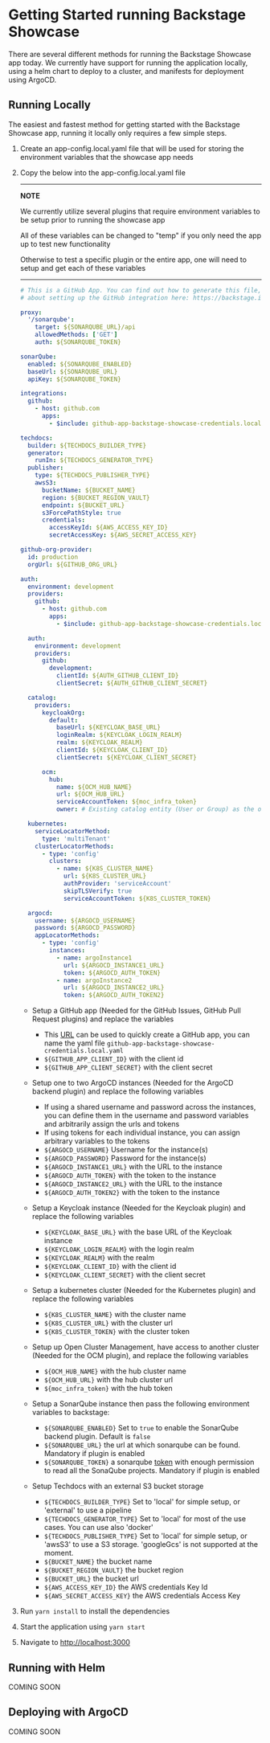 # Getting Started running Backstage Showcase

There are several different methods for running the Backstage Showcase app today. We currently have support for running the application locally, using a helm chart to deploy to a cluster, and manifests for deployment using ArgoCD.

## Running Locally

The easiest and fastest method for getting started with the Backstage Showcase app, running it locally only requires a few simple steps.

1. Create an app-config.local.yaml file that will be used for storing the environment variables that the showcase app needs

2. Copy the below into the app-config.local.yaml file

   ***

   **NOTE**

   We currently utilize several plugins that require environment variables to be setup prior to running the showcase app

   All of these variables can be changed to "temp" if you only need the app up to test new functionality

   Otherwise to test a specific plugin or the entire app, one will need to setup and get each of these variables

   ***

   ```yaml
   # This is a GitHub App. You can find out how to generate this file, and more information
   # about setting up the GitHub integration here: https://backstage.io/docs/integrations/github/github-apps

   proxy:
     '/sonarqube':
       target: ${SONARQUBE_URL}/api
       allowedMethods: ['GET']
       auth: ${SONARQUBE_TOKEN}

   sonarQube:
     enabled: ${SONARQUBE_ENABLED}
     baseUrl: ${SONARQUBE_URL}
     apiKey: ${SONARQUBE_TOKEN}

   integrations:
     github:
       - host: github.com
         apps:
           - $include: github-app-backstage-showcase-credentials.local.yaml

   techdocs:
     builder: ${TECHDOCS_BUILDER_TYPE}
     generator:
       runIn: ${TECHDOCS_GENERATOR_TYPE}
     publisher:
       type: ${TECHDOCS_PUBLISHER_TYPE}
       awsS3:
         bucketName: ${BUCKET_NAME}
         region: ${BUCKET_REGION_VAULT}
         endpoint: ${BUCKET_URL}
         s3ForcePathStyle: true
         credentials:
           accessKeyId: ${AWS_ACCESS_KEY_ID}
           secretAccessKey: ${AWS_SECRET_ACCESS_KEY}

   github-org-provider:
     id: production
     orgUrl: ${GITHUB_ORG_URL}

   auth:
     environment: development
     providers:
       github:
         - host: github.com
           apps:
             - $include: github-app-backstage-showcase-credentials.local.yaml

     auth:
       environment: development
       providers:
         github:
           development:
             clientId: ${AUTH_GITHUB_CLIENT_ID}
             clientSecret: ${AUTH_GITHUB_CLIENT_SECRET}

     catalog:
       providers:
         keycloakOrg:
           default:
             baseUrl: ${KEYCLOAK_BASE_URL}
             loginRealm: ${KEYCLOAK_LOGIN_REALM}
             realm: ${KEYCLOAK_REALM}
             clientId: ${KEYCLOAK_CLIENT_ID}
             clientSecret: ${KEYCLOAK_CLIENT_SECRET}

         ocm:
           hub:
             name: ${OCM_HUB_NAME}
             url: ${OCM_HUB_URL}
             serviceAccountToken: ${moc_infra_token}
             owner: # Existing catalog entity (User or Group) as the owner of the discovered clusters

     kubernetes:
       serviceLocatorMethod:
         type: 'multiTenant'
       clusterLocatorMethods:
         - type: 'config'
           clusters:
             - name: ${K8S_CLUSTER_NAME}
               url: ${K8S_CLUSTER_URL}
               authProvider: 'serviceAccount'
               skipTLSVerify: true
               serviceAccountToken: ${K8S_CLUSTER_TOKEN}

     argocd:
       username: ${ARGOCD_USERNAME}
       password: ${ARGOCD_PASSWORD}
       appLocatorMethods:
         - type: 'config'
           instances:
             - name: argoInstance1
               url: ${ARGOCD_INSTANCE1_URL}
               token: ${ARGOCD_AUTH_TOKEN}
             - name: argoInstance2
               url: ${ARGOCD_INSTANCE2_URL}
               token: ${ARGOCD_AUTH_TOKEN2}
   ```

   - Setup a GitHub app (Needed for the GitHub Issues, GitHub Pull Request plugins) and replace the variables

     - This [URL](https://backstage.io/docs/integrations/github/github-apps) can be used to quickly create a GitHub app, you can name the yaml file `github-app-backstage-showcase-credentials.local.yaml`
     - `${GITHUB_APP_CLIENT_ID}` with the client id
     - `${GITHUB_APP_CLIENT_SECRET}` with the client secret

   - Setup one to two ArgoCD instances (Needed for the ArgoCD backend plugin) and replace the following variables

     - If using a shared username and password across the instances, you can define them in the username and password variables and arbitrarily assign the urls and tokens
     - If using tokens for each individual instance, you can assign arbitrary variables to the tokens
     - `${ARGOCD_USERNAME}` Username for the instance(s)
     - `${ARGOCD_PASSWORD}` Password for the instance(s)
     - `${ARGOCD_INSTANCE1_URL}` with the URL to the instance
     - `${ARGOCD_AUTH_TOKEN}` with the token to the instance
     - `${ARGOCD_INSTANCE2_URL}` with the URL to the instance
     - `${ARGOCD_AUTH_TOKEN2}` with the token to the instance

   - Setup a Keycloak instance (Needed for the Keycloak plugin) and replace the following variables

     - `${KEYCLOAK_BASE_URL}` with the base URL of the Keycloak instance
     - `${KEYCLOAK_LOGIN_REALM}` with the login realm
     - `${KEYCLOAK_REALM}` with the realm
     - `${KEYCLOAK_CLIENT_ID}` with the client id
     - `${KEYCLOAK_CLIENT_SECRET}` with the client secret

   - Setup a kubernetes cluster (Needed for the Kubernetes plugin) and replace the following variables

     - `${K8S_CLUSTER_NAME}` with the cluster name
     - `${K8S_CLUSTER_URL}` with the cluster url
     - `${K8S_CLUSTER_TOKEN}` with the cluster token

   - Setup up Open Cluster Management, have access to another cluster (Needed for the OCM plugin), and replace the following variables

     - `${OCM_HUB_NAME}` with the hub cluster name
     - `${OCM_HUB_URL}` with the hub cluster url
     - `${moc_infra_token}` with the hub token

   - Setup a SonarQube instance then pass the following environment variables to backstage:

     - `${SONARQUBE_ENABLED}` Set to `true` to enable the SonarQube backend plugin. Default is `false`
     - `${SONARQUBE_URL}` the url at which sonarqube can be found. Mandatory if plugin is enabled
     - `${SONARQUBE_TOKEN}` a sonarqube [token](https://docs.sonarqube.org/9.8/user-guide/user-account/generating-and-using-tokens/) with enough permission to read all the SonaQube projects. Mandatory if plugin is enabled

   - Setup Techdocs with an external S3 bucket storage
     - `${TECHDOCS_BUILDER_TYPE}` Set to 'local' for simple setup, or 'external' to use a pipeline
     - `${TECHDOCS_GENERATOR_TYPE}` Set to 'local' for most of the use cases. You can use also 'docker'
     - `${TECHDOCS_PUBLISHER_TYPE}` Set to 'local' for simple setup, or 'awsS3' to use a S3 storage. 'googleGcs' is not supported at the moment.
     - `${BUCKET_NAME}` the bucket name
     - `${BUCKET_REGION_VAULT}` the bucket region
     - `${BUCKET_URL}` the bucket url
     - `${AWS_ACCESS_KEY_ID}` the AWS credentials Key Id
     - `${AWS_SECRET_ACCESS_KEY}` the AWS credentials Access Key

3. Run `yarn install` to install the dependencies

4. Start the application using `yarn start`

5. Navigate to <http://localhost:3000>

## Running with Helm

COMING SOON

## Deploying with ArgoCD

COMING SOON
